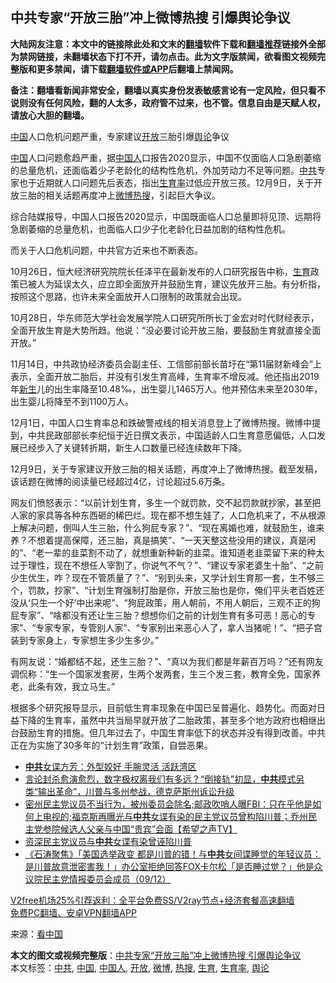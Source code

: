  <h2>中共专家“开放三胎”冲上微博热搜 引爆舆论争议</h2> <p class="notice"><b>大陆网友注意：本文中的链接除此处和文末的<a href="https://github.com/bannedbook/fanqiang" >翻墙</a>软件下载和<a href="https://github.com/killgcd/justmysocks/blob/master/README.md">翻墙推荐</a>链接外全部为禁网链接，未翻墙状态下打不开，请勿点击。此为文字版禁闻，欲看图文视频完整版和更多禁闻，请下载<a href="https://github.com/bannedbook/fanqiang">翻墙软件或APP</a>后翻墙上禁闻网。</p><p>备注：翻墙看新闻非常安全，翻墙以真实身份发表敏感言论有一定风险，但只看不说则没有任何风险，翻的人太多，政府管不过来，也不管。信息自由是天赋人权，请放心大胆的翻墙。</b></p>  <div class="entry"> <p id="conimg"><a href="https://www.bannedbook.org/bnews/tag/%E4%B8%AD%E5%9B%BD/" class="st_tag internal_tag" rel="tag" title="标签 中国 下的日志">中国</a>人口危机问题严重，专家建议<a href="https://www.bannedbook.org/bnews/tag/%E5%BC%80%E6%94%BE/" class="st_tag internal_tag" rel="tag" title="标签 开放 下的日志">开放</a>三胎引爆<a href="https://www.bannedbook.org/bnews/tag/%E8%88%86%E8%AE%BA/" class="st_tag internal_tag" rel="tag" title="标签 舆论 下的日志">舆论</a>争议</p> <p><span class='wp_keywordlink_affiliate'><a href="https://www.bannedbook.org/" title="中国" target="_blank">中国</a></span>人口问题愈趋严重，据<a href="https://www.bannedbook.org/bnews/tag/%e4%b8%ad%e5%9b%bd%e4%ba%ba/" class="st_tag internal_tag" rel="tag" title="标签 中国人 下的日志">中国人</a>口报告2020显示，中国不仅面临人口急剧萎缩的总量危机，还面临着少子老龄化的结构性危机，外加劳动力不足等问题。<a href="https://www.bannedbook.org/bnews/tag/%e4%b8%ad%e5%85%b1/" class="st_tag internal_tag" rel="tag" title="标签 中共 下的日志">中共</a>专家也于近期就人口问题先后表态，指出<a href="https://www.bannedbook.org/bnews/tag/%E7%94%9F%E8%82%B2%E7%8E%87/" class="st_tag internal_tag" rel="tag" title="标签 生育率 下的日志">生育率</a>过低应开放三孩。12月9日，关于开放三胎的相关话题再度冲上<a href="https://www.bannedbook.org/bnews/tag/%e5%be%ae%e5%8d%9a/" class="st_tag internal_tag" rel="tag" title="标签 微博 下的日志">微博</a><a href="https://www.bannedbook.org/bnews/tag/%E7%83%AD%E6%90%9C/" class="st_tag internal_tag" rel="tag" title="标签 热搜 下的日志">热搜</a>，引起巨大争议。</p> <p>综合陆媒报导，中国人口报告2020显示，中国既面临人口总量即将见顶、远期将急剧萎缩的总量危机，也面临人口少子化老龄化日益加剧的结构性危机。</p>  <p>而关于人口危机问题，中共官方近来也不断表态。</p> <p>10月26日，恒大经济研究院院长任泽平在最新发布的人口研究报告中称，<a href="https://www.bannedbook.org/bnews/tag/%e7%94%9f%e8%82%b2/" class="st_tag internal_tag" rel="tag" title="标签 生育 下的日志">生育</a>政策已被人为延误太久，应立即全面放开并鼓励生育，建议先放开三胎。有分析指，按照这个思路，也许未来全面放开人口限制的政策就会出现。</p> <p>10月28日，华东师范大学社会发展学院人口研究所所长丁金宏对时代财经表示，全面开放生育是大势所趋。他说：“没必要讨论开放三胎，要鼓励生育就直接全面开放。”</p>  <p>11月14日，中共政协经济委员会副主任、工信部前部长苗圩在“第11届财新峰会”上表示，全面开放二胎后，并没有引发生育高峰，生育率不增反减。他还指出2019年<span class='wp_keywordlink'><a href="https://www.bannedbook.org/forum2/topic1642.html" title="正见网《新生》" target="_blank">新生</a></span>儿的出生率降至10.48‰，出生婴儿1465万人。他并预估未来至2030年，出生婴儿将降至不到1100万人。</p> <p>12月1日，中国人口生育率总和跌破警戒线的相关消息登上了微博热搜。微博中提到，中共民政部部长李纪恒于近日撰文表示，中国适龄人口生育意愿偏低，人口发展已经步入了关键转折期，新生人口数量已经连续数年下降。</p> <p>12月9日，关于专家建议开放三胎的相关话题，再度冲上了微博热搜。截至发稿，该话题在微博的阅读量已经超过4亿，讨论超过5.6万条。</p>  <p>网友们愤怒表示：“以前计划生育，多生一个就罚款，交不起罚款就抄家，甚至把人家的家具等各种东西砸的稀巴烂。现在都不想生娃了，人口危机来了，不从根源上解决问题，倒叫人生三胎，什么狗屁专家？”、“现在离婚也难，就鼓励生，谁来养？不想着提高保障，还三胎，真是搞笑”、“一天天整这些没用的建议，真是闲的”、“老一辈的韭菜割不动了，就想重新种新的韭菜。谁知道老韭菜留下来的种太过于理性，现在不想任人宰割了，你说气不气？”、“建议专家老婆生十胎”、“之前少生优生，咋？现在不管质量了？”、“别到头来，又学计划生育那一套，生不够三个，罚款，抄家”、“计划生育强制打胎是你，开放三胎也是你，俺们平头老百姓还没从‘只生一个好’中出来呢”、“狗屁政策，用人朝前，不用人朝后，三观不正的狗屁专家”、“啥都没有还让生三胎？想想你们之前的计划生育有多可恶！恶心的专家”、“专家专家，专管别人家”、“专家别出来恶心人了，拿人当猪呢！”、“把子宫装到专家身上，专家想生多少生多少。”</p> <p>有网友说：“婚都结不起，还生三胎？”、“真以为我们都是年薪百万吗？”还有网友调侃称：“生一个国家发套房，生两个发两套，生三个发三套，教育全免，国家养老，此条有效，我立马生。”</p> <p>根据多个研究报导显示，目前低生育率现象在中国已呈普遍化、趋势化。而面对日益下降的生育率，虽然中共当局早就开放了二胎政策，甚至多个地方政府也相继出台鼓励生育的措施。但几年过去了，中国生育率低下的状态并没有得到改善。中共正在为实施了30多年的“计划生育”政策，自尝恶果。</p>  <ul class='op-related-articles' title='相关阅读'> <li><a href='https://www.bannedbook.org/bnews/comments/20201210/1445202.html' target='_blank'><b>中共</b>女谍方芳：外型姣好 手腕灵活 活跃湾区</a></li> <li><a href='https://www.bannedbook.org/bnews/bannedvideo/20201210/1445185.html' target='_blank'>言论封杀愈演愈烈，数字极权离我们有多远？“倒接轨”初显，<b>中共</b>模式另类“输出革命”，川普与多州参战，德克萨斯州诉讼升级</a></li> <li><a href='https://www.bannedbook.org/bnews/cbnews/20201210/1445184.html' target='_blank'>密州民主党议员不当行为，被州委员会除名;邮政吹哨人曝FBI：只在乎他是如何上电视的;福克斯再曝光与<b>中共</b>女谍有染的民主党议员曾构陷川普；乔州民主党参院候选人父亲与中国“贵宾”会面【希望之声TV】</a></li> <li><a href='https://www.bannedbook.org/bnews/cbnews/20201210/1445172.html' target='_blank'>资深民主党议员与<b>中共</b>女谍有染曾诬陷川普</a></li> <li><a href='https://www.bannedbook.org/bnews/bannedvideo/20201210/1445165.html' target='_blank'>《石涛聚焦》「美国选举政变 都是川普的错！与<b>中共</b>女间谍睡觉的年轻议员：是川普故意泄密害我！」办公室拒绝回答FOX卡尔松「是否睡过觉？」他是众议院民主党情报委员会成员（09/12）</a></li> </ul> <p class="texttj"> <a href="https://github.com/bannedbook/fanqiang/wiki/V2ray%E6%9C%BA%E5%9C%BA" target="_blank">V2free机场25%引荐返利：全平台免费SS/V2ray节点+经济套餐高速翻墙</a><br/> <a href="https://github.com/bannedbook/fanqiang/wiki/%E7%A6%81%E9%97%BB%E7%BD%91%E5%AE%89%E5%8D%93%E7%BF%BB%E5%A2%99%E6%96%B0%E9%97%BBAPP" target="_blank">免费PC翻墙、安卓VPN翻墙APP</a></p><p> 来源：<span class='wp_keywordlink_affiliate'><a href="https://www.secretchina.com/" title="看中国" target="_blank">看中国</a></span> </p><a name='sharetosocial'></a>       <div><b>本文的图文或视频完整版</b>：<a href='https://www.bannedbook.org/bnews/cbnews/20201210/1445212.html'>中共专家“开放三胎”冲上微博热搜 引爆舆论争议</a></div>  </div><!--END ENTRY--> <div class="postfooter"> <div>本文标签：<a href="https://www.bannedbook.org/bnews/tag/%e4%b8%ad%e5%85%b1/" rel="tag">中共</a>, <a href="https://www.bannedbook.org/bnews/tag/%E4%B8%AD%E5%9B%BD/" rel="tag">中国</a>, <a href="https://www.bannedbook.org/bnews/tag/%e4%b8%ad%e5%9b%bd%e4%ba%ba/" rel="tag">中国人</a>, <a href="https://www.bannedbook.org/bnews/tag/%E5%BC%80%E6%94%BE/" rel="tag">开放</a>, <a href="https://www.bannedbook.org/bnews/tag/%e5%be%ae%e5%8d%9a/" rel="tag">微博</a>, <a href="https://www.bannedbook.org/bnews/tag/%E7%83%AD%E6%90%9C/" rel="tag">热搜</a>, <a href="https://www.bannedbook.org/bnews/tag/%e7%94%9f%e8%82%b2/" rel="tag">生育</a>, <a href="https://www.bannedbook.org/bnews/tag/%E7%94%9F%E8%82%B2%E7%8E%87/" rel="tag">生育率</a>, <a href="https://www.bannedbook.org/bnews/tag/%E8%88%86%E8%AE%BA/" rel="tag">舆论</a></div>  </div><!--END POSTFOOTER--> 